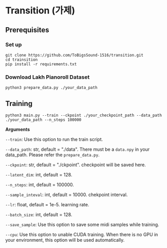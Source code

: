 # Transition (가제)
## Prerequisites
### Set up
```
git clone https://github.com/ToBigsSound-1516/transition.git
cd trainsition
pip install -r requirements.txt
```

### Download Lakh Pianoroll Dataset
```
python3 prepare_data.py ./your_data_path
```
## Training
```
python3 main.py --train --ckpoint ./your_checkpoint_path --data_path ./your_data_path --n_steps 100000
```
**Arguments**

`--train`: Use this option to run the train script.

`--data_path`: str, default = "./data". There must be a `data.npy` in your data_path. Please refer the `prepare_data.py`.

`--ckpoint`: str, default = "./ckpoint". checkpoint will be saved here.

`--latent_dim`: int, default = 128.

`--n_steps`: int, default = 100000. 

`--sample_inteval`: int, default = 10000. chekpoint interval.

`--lr`: float, default = 1e-5. learning rate.

`--batch_size`: int, default = 128.

`--save_sample`: Use this option to save some midi samples while training.

`--cpu`: Use this option to unable CUDA training. When there is no GPU in your environment, this option will be used automatically.



